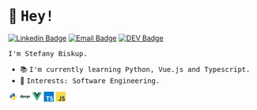 # 👋 <samp>Hey!</samp>
[![Linkedin Badge](https://img.shields.io/badge/LinkedIn-%230077B5.svg?&style=flat-square&logo=linkedin&logoColor=white&link=https://www.linkedin.com/in/stefanybiskup/)](https://www.linkedin.com/in/stefanybiskup/)
[![Email Badge](https://img.shields.io/badge/-Email-c14438?style=flat-square&logo=Gmail&logoColor=white&link=mailto:stefany.biskup@gmail.com)](mailto:stefany.biskup@gmail.com)
[![DEV Badge](https://img.shields.io/badge/-DEV.to-000?style=flat-square&logo=dev.to&logoColor=white&link=https://dev.to/teffybiskup)](https://dev.to/teffybiskup)

<samp>I'm Stefany Biskup.</samp>
  
- :books: <samp>I'm currently learning Python, Vue.js and Typescript.</samp>
- :pushpin: <samp>Interests: Software Engineering.</samp>

<img height="20" src="https://raw.githubusercontent.com/github/explore/80688e429a7d4ef2fca1e82350fe8e3517d3494d/topics/python/python.png"> <img height="20" src="https://raw.githubusercontent.com/github/explore/80688e429a7d4ef2fca1e82350fe8e3517d3494d/topics/django/django.png"> <img height="20" src="https://raw.githubusercontent.com/github/explore/80688e429a7d4ef2fca1e82350fe8e3517d3494d/topics/vue/vue.png"> <img height="20" src="https://raw.githubusercontent.com/github/explore/80688e429a7d4ef2fca1e82350fe8e3517d3494d/topics/typescript/typescript.png"> <img height="20" src="https://raw.githubusercontent.com/github/explore/80688e429a7d4ef2fca1e82350fe8e3517d3494d/topics/javascript/javascript.png">
